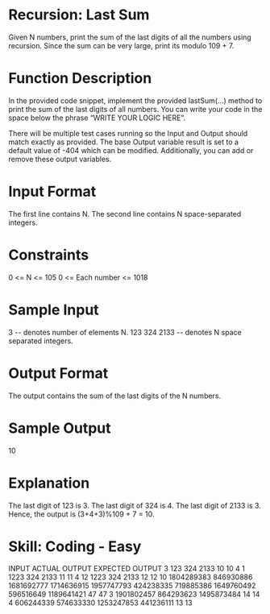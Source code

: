 # Recursion: Last Sum

Given N numbers, print the sum of the last digits of all the numbers using recursion.
Since the sum can be very large, print its modulo 109 + 7.  

# Function Description 
In the provided code snippet, implement the provided lastSum(...) method to print the sum of the last digits of all numbers. You can write your code in the space below the phrase “WRITE YOUR LOGIC HERE”.
  
There will be multiple test cases running so the Input and Output should match exactly as provided. The base Output variable result is set to a default value of -404 which can be modified. Additionally, you can add or remove these output variables.  

# Input Format
The first line contains N.
The second line contains N space-separated integers.

# Constraints
0 <= N <= 105
0 <= Each number <= 1018

# Sample Input
3                       -- denotes number of elements N.
123 324 2133   -- denotes N space separated integers.

# Output Format 
The output contains the sum of the last digits of the N numbers.
  
# Sample Output 
10  

# Explanation 
The last digit of 123 is 3.
The last digit of 324 is 4.
The last digit of 2133 is 3.
Hence, the output is (3+4+3)%109 + 7 = 10.


# Skill: Coding - Easy

INPUT	                                                                                                                ACTUAL OUTPUT	                EXPECTED OUTPUT
3 123 324 2133	                                                                                                            10	                                10
4 1 1223 324 2133	                                                                                                        11	                                11
4 12 1223 324 2133	                                                                                                        12	                                12
10 1804289383 846930886 1681692777 1714636915 1957747793 424238335 719885386 1649760492 596516649 1189641421	            47	                                47
3 1901802457 864293623 1495873484	                                                                                        14	                                14
4 606244339 574633330 1253247853 441236111	                                                                                13	                                13